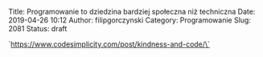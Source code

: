 Title: Programowanie to dziedzina bardziej społeczna niż techniczna
Date: 2019-04-26 10:12
Author: filipgorczynski
Category: Programowanie
Slug: 2081
Status: draft

\`https://www.codesimplicity.com/post/kindness-and-code/\`

 

